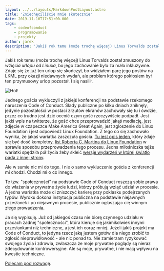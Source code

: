 ```yaml
---
layout: ../../layouts/MarkdownPostLayout.astro
title: 'Zniechęciliście mnie skutecznie'
date: 2019-11-10T17:51:00.000
tags:
    - codeofconduct
    - programowanie
    - projekty
author: jarek
description: 'Jakiś rok temu (może trochę więcej) Linus Torvalds został zmuszony do _wzięcia urlopu od Linuxa_, bo jego zachowanie było za mało inkluzywne. Zdaje się że już ten urlop się skończył, bo widziałem parę jego postów na LKML przy okazji niedawnych wydań, ale problem którego pokłosiem był ten przymusowy urlop pozostał. I się nasilił.'
---
```


Jakiś rok temu (może trochę więcej) Linus Torvalds został zmuszony do _wzięcia urlopu od Linuxa_, bo jego zachowanie było za mało inkluzywne. Zdaje się że już ten urlop się skończył, bo widziałem parę jego postów na LKML przy okazji niedawnych wydań, ale problem którego pokłosiem był ten przymusowy urlop pozostał. I się nasilił.

![Hot!](https://1.bp.blogspot.com/-vpoat-AYJ4Q/Xcg_3IM38SI/AAAAAAAAHBY/VBRf2nUAkiQn-DeFdrIhmYhJR1HtHGQnQCKgBGAsYHg/s800/IMG_20191012_152117.jpg)

Jednego gościa wykluczyli z jakiejś konferencji na podstawie rzekomego naruszenia Code of Conduct. Ślady publiczne po kilku dniach zniknęły, jedynie pozostałości w postaci zrzutów ekranów zachowały się tu i ówdzie, przez co trudno jest dzić ocenić czym gość rzeczywiście podpadł. Jest jakiś wpis na twitterze, że gość chce przeprowadzić jakąś mediację, jest zdjęcie w czapeczce Make America Great Again, jest zgłoszenie do Linux Foundation i jest odpowiedź Linux Foundation. Z tego co się zachowało wynika, że jakaś wariatka zaszczuła gościa. [Tu jest opis jeden](https://reclaimthenet.org/linux-foundation-censorship-kubecon/), który zdaje się być dość kompletny, [list Roberta C. Martina do Linux Foundation](https://blog.cleancoder.com/uncle-bob/2019/11/08/OpenLetterLinuxFoundation.html) w sprawie sposobu przeprowadzenia tego procesu. Jedna miłośniczka tejże wariatki spędziła pół życia żeby skleić [wersję wydarzeń w której światło pada z innej strony](https://medium.com/@cherp/propaganda-other-lies-we-tell-4325240379f7).

Ale w sumie nic mi do tego. I nie o samo wykluczenie gościa z konferencji mi chodzi. Chodzi mi o co innego.

Te tzw. "społeczności" na podstawie Code of Conduct roszczą sobie prawa do włażenia w prywatne życie ludzi, którzy próbują wziąć udział w procesie. A jedna wariatka może ci zniszczyć karierę przy poklasku podejrzanych typów. Wyroku dokona instytucja publiczna na podstawie niejawnych przesłanek i po niejawnym procesie, publicznie ogłaszając cię winnym złego prowadzenia.

Ja się wypisuję. Już od jakiegoś czasu nie biorę czynnego udziału w pracach żadnej "społeczności", która kieruje się jakimikolwiek innymi przesłankami niż techniczne, a jest ich coraz mniej. Jeżeli jakiś projekt ma Code of Conduct, to jedyna rzecz jaką jestem gotów dla niego zrobić to zgłosić nieprawidłowość - ale nic ponad to. Nie zamierzam ryzykować swojego życia i zdrowia, zwłaszcza że moje prywatne poglądy są nieraz zdecydowanie kontrowersyjne. Ale są moje, prywatne, i nie mają wpływu na kwestie techniczne.

[Polecam pod rozwagę](https://devrant.com/rants/1786687/fuck-off-with-all-this-code-of-conduct-contributors-covenant-bullshit-coraline-a).
